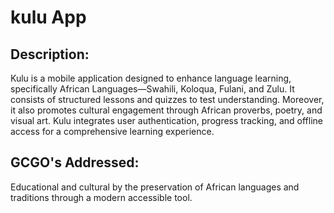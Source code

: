 # kulu App

## Description:
Kulu is a mobile application designed to enhance language learning, specifically African Languages—Swahili, Koloqua, Fulani, and Zulu. It consists of structured lessons and quizzes to test understanding. Moreover, it also promotes cultural engagement through African proverbs, poetry, and visual art. Kulu integrates user authentication, progress tracking, and offline access for a comprehensive learning experience.

## GCGO's Addressed:
Educational and cultural by the preservation of African languages and traditions through a modern accessible tool. 

